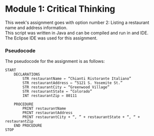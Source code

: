 # Module 1: Critical Thinking
This week's assignment goes with option number 2: Listing a restaurant name and address information.  
This script was written in Java and can be compiled and run in and IDE.  
The Eclipse IDE was used for this assignment.  

### Pseudocode
The pseudocode for the assignment is as follows:

    START
        DECLARATIONS
            STR restaurantName ← “Chianti Ristorante Italiano”
            STR restaurantAddress ← “5121 S. Yosemite St.”
            STR restaurantCity ← “Greenwood Village”
            STR restaurantState ← “Colorado”
            INT restaurantZip ← 80111

        PROCEDURE
            PRINT restaurantName
            PRINT restaurantAddress
            PRINT restaurantCity + “, ” + restaurantState + “, “ + restaurantZip
        END PROCEDURE
    STOP
